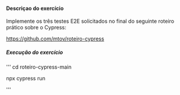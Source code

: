 #### Descriçao do exercício

Implemente os três testes E2E solicitados no final do seguinte roteiro prático sobre o Cypress:

https://github.com/mtov/roteiro-cypress

##### Execução do exercício

'''
cd roteiro-cypress-main

npx cypress run

'''





